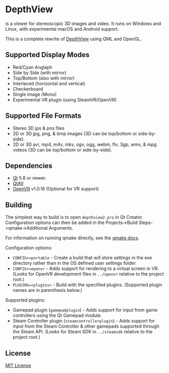 DepthView
=========
is a viewer for stereoscopic 3D images and video. It runs on Windows and Linux, with experimental macOS and Android support.

This is a complete rewrite of [DepthView] using QML and OpenGL.

Supported Display Modes
-----------------------
* Red/Cyan Anglaph
* Side by Side (with mirror)
* Top/Bottom (also with mirror)
* Interlaced (horizontal and vertical)
* Checkerboard
* Single Image (Mono)
* Experimental VR plugin (using SteamVR/OpenVR)

Supported File Formats
----------------------
* Stereo 3D jps & pns files
* 2D or 3D jpg, png, & bmp images (3D can be top/bottom or side-by-side).
* 2D or 3D avi, mp4, m4v, mkv, ogv, ogg, webm, flv, 3gp, wmv, & mpg videos (3D can be top/bottom or side-by-side).

Dependencies
------------
* [Qt] 5.8 or newer.
* [QtAV]
* [OpenVR] v1.0.16 \(Optional for VR support\)

Building
--------
The simplest way to build is to open `depthview2.pro` in Qt Creator. Configuration options can then be added in the Projects->Build Steps->qmake->Additional Arguments.

For information on running qmake directly, see the [qmake docs].

Configuration options:
* `CONFIG+=portable` - Create a build that will store settings in the exe directory rather than in the OS defined user settings folder.
* `CONFIG+=openvr` - Adds support for rendering to a virtual screen in VR. (Looks for OpenVR development files in `../openvr` relative to the project root.)
* `PLUGINS=<plugins>` - Build with the specified plugins. (Supported plugin names are in parenthesis below.)

Supported plugins:
* Gamepad plugin (`gamepadplugin`) - Adds support for input from game controllers using the Qt Gamepad module.
* Steam Controller plugin (`steamcontrollerplugin`) - Adds support for input from the Steam Controller & other gamepads supported through the Steam API. (Looks for Steam SDK in `../steamsdk` relative to the project root.)

License
-------
[MIT License]

[DepthView]:https://github.com/chipgw/depthview
[Qt]:http://www.qt.io
[QtAV]:http://www.qtav.org/
[OpenVR]:https://github.com/ValveSoftware/openvr
[qmake docs]:http://doc.qt.io/qt-5/qmake-running.html
[MIT License]:LICENSE
